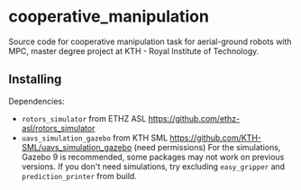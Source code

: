 # cooperative_manipulation
Source code for cooperative manipulation task for aerial-ground robots with MPC, master degree project at KTH - Royal Institute of Technology.

## Installing
Dependencies:
* `rotors_simulator` from ETHZ ASL https://github.com/ethz-asl/rotors_simulator
* `uavs_simulation_gazebo` from KTH SML https://github.com/KTH-SML/uavs_simulation_gazebo (need permissions)
For the simulations, Gazebo 9 is recommended, some packages may not work on previous versions. If you don't need simulations, try excluding `easy_gripper` and `prediction_printer` from build.
